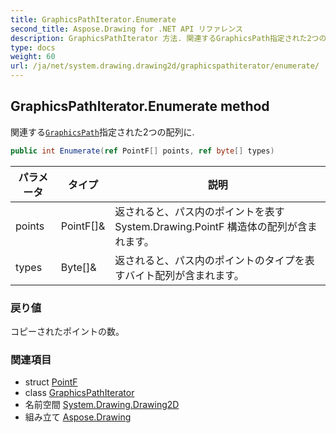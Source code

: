 ```yaml
---
title: GraphicsPathIterator.Enumerate
second_title: Aspose.Drawing for .NET API リファレンス
description: GraphicsPathIterator 方法. 関連するGraphicsPath指定された2つの配列に.
type: docs
weight: 60
url: /ja/net/system.drawing.drawing2d/graphicspathiterator/enumerate/
---
```

## GraphicsPathIterator.Enumerate method

関連する[`GraphicsPath`](../../graphicspath/)指定された2つの配列に.

```csharp
public int Enumerate(ref PointF[] points, ref byte[] types)
```

| パラメータ | タイプ | 説明 |
| --- | --- | --- |
| points | PointF[]& | 返されると、パス内のポイントを表す System.Drawing.PointF 構造体の配列が含まれます。 |
| types | Byte[]& | 返されると、パス内のポイントのタイプを表すバイト配列が含まれます。 |

### 戻り値

コピーされたポイントの数。

### 関連項目

* struct [PointF](../../../system.drawing/pointf/)
* class [GraphicsPathIterator](../)
* 名前空間 [System.Drawing.Drawing2D](../../graphicspathiterator/)
* 組み立て [Aspose.Drawing](../../../)


